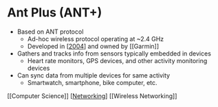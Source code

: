 # Ant Plus (ANT+)

- Based on ANT protocol
  - Ad-hoc wireless protocol operating at ~2.4 GHz
  - Developed in [[2004]] and owned by [[Garmin]]
- Gathers and tracks info from sensors typically embedded in devices
  - Heart rate monitors, GPS devices, and other activity monitoring devices
- Can sync data from multiple devices for same activity
  - Smartwatch, smartphone, bike computer, etc.


[[Computer Science]] [[Networking]] [[Wireless Networking]]

[//begin]: # "Autogenerated link references for markdown compatibility"
[2004]: 2004 "2004"
[computer-science]: computer-science "Computer Science"
[networking]: networking "Networking"
[wireless-networking]: wireless-networking "Wireless Networking"
[//end]: # "Autogenerated link references"